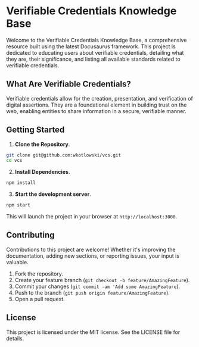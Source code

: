 # Verifiable Credentials Knowledge Base

Welcome to the Verifiable Credentials Knowledge Base, a comprehensive resource built using the latest Docusaurus framework. This project is dedicated to educating users about verifiable credentials, detailing what they are, their significance, and listing all available standards related to verifiable credentials.

## What Are Verifiable Credentials?

Verifiable credentials allow for the creation, presentation, and verification of digital assertions. They are a foundational element in building trust on the web, enabling entities to share information in a secure, verifiable manner.

## Getting Started

1. **Clone the Repository**.

```bash
git clone git@github.com:wkotlowski/vcs.git
cd vcs
```

2. **Install Dependencies**.

```bash
npm install
```

3. **Start the development server**.

```bash
npm start
```

This will launch the project in your browser at `http://localhost:3000`.

## Contributing

Contributions to this project are welcome! Whether it's improving the documentation, adding new sections, or reporting issues, your input is valuable.

1. Fork the repository.
2. Create your feature branch (`git checkout -b feature/AmazingFeature`).
3. Commit your changes (`git commit -am 'Add some AmazingFeature`).
4. Push to the branch (`git push origin feature/AmazingFeature`).
5. Open a pull request.

## License

This project is licensed under the MIT license. See the LICENSE file for details.